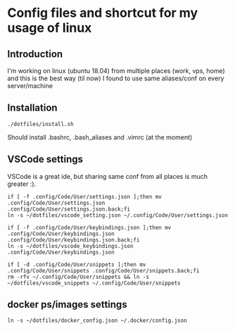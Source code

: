 # Config files and shortcut for my usage of linux

## Introduction
I'm working on linux (ubuntu 18.04) from multiple places (work, vps, home) and 
this is the best way (til now) I found to use same aliases/conf on every 
server/machine 

## Installation 
```
./dotfiles/install.sh
```
Should install .bashrc, .bash_aliases and .vimrc (at the moment)

## VSCode settings
VSCode is a great ide, but sharing same conf from all places is much greater :).

```
if [ -f .config/Code/User/settings.json ];then mv .config/Code/User/settings.json .config/Code/User/settings.json.back;fi
ln -s ~/dotfiles/vscode_setting.json ~/.config/Code/User/settings.json

if [ -f .config/Code/User/keybindings.json ];then mv .config/Code/User/keybindings.json .config/Code/User/keybindings.json.back;fi
ln -s ~/dotfiles/vscode_keybindings.json .config/Code/User/keybindings.json

if [ -d .config/Code/User/snippets ];then mv .config/Code/User/snippets .config/Code/User/snippets.back;fi
rm -rfv ~/.config/Code/User/snippets && ln -s ~/dotfiles/vscode_snippets ~/.config/Code/User/snippets
```


## docker ps/images settings
```
ln -s ~/dotfiles/docker_config.json ~/.docker/config.json
```

